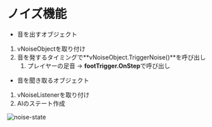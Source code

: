 # ノイズ機能

- 音を出すオブジェクト

1. vNoiseObjectを取り付け
2. 音を発するタイミングで**vNoiseObject.TriggerNoise()**を呼び出し
   1. プレイヤーの足音 → **footTrigger.OnStep**で呼び出し

- 音を聞き取るオブジェクト

1. vNoiseListenerを取り付け
2. AIのステート作成

  ![noise-state](/img/noise-state.png)